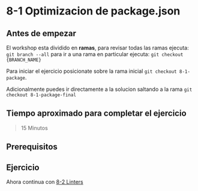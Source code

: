# 8-1 Optimizacion de package.json

## Antes de empezar

El workshop esta dividido en **ramas**, para revisar todas las ramas ejecuta: `git branch --all`
para ir a una rama en particular ejecuta: `git checkout {BRANCH_NAME}`

Para iniciar el ejercicio posicionate sobre la rama inicial `git checkout 8-1-package`.

Adicionalmente puedes ir directamente a la solucion saltando a la rama `git checkout 8-1-package-final`

## Tiempo aproximado para completar el ejercicio

> 15 Minutos

## Prerequisitos

## Ejercicio

Ahora continua con [8-2 Linters](8-2-linters.md)
